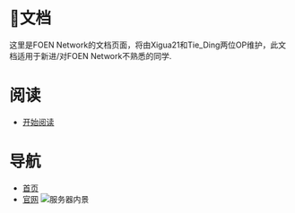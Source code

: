# 📄文档
这里是FOEN Network的文档页面，将由Xigua21和Tie_Ding两位OP维护，此文档适用于新进/对FOEN Network不熟悉的同学.

# 阅读
- [开始阅读](./guide)

# 导航
- [首页](./)
- [官网](https://foen.us.kg)
![服务器内景](https://s2.loli.net/2025/01/29/JSH5xAUzaZtgE4v.png)
